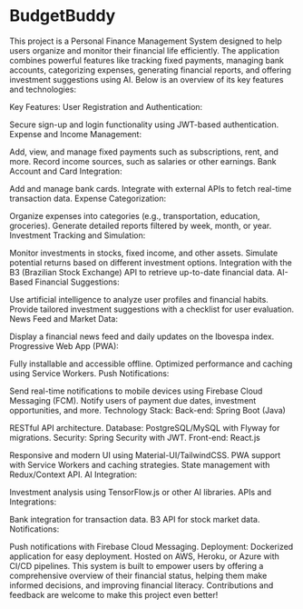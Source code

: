 # BudgetBuddy
This project is a Personal Finance Management System designed to help users organize and monitor their financial life efficiently. The application combines powerful features like tracking fixed payments, managing bank accounts, categorizing expenses, generating financial reports, and offering investment suggestions using AI. Below is an overview of its key features and technologies:

Key Features:
User Registration and Authentication:

Secure sign-up and login functionality using JWT-based authentication.
Expense and Income Management:

Add, view, and manage fixed payments such as subscriptions, rent, and more.
Record income sources, such as salaries or other earnings.
Bank Account and Card Integration:

Add and manage bank cards.
Integrate with external APIs to fetch real-time transaction data.
Expense Categorization:

Organize expenses into categories (e.g., transportation, education, groceries).
Generate detailed reports filtered by week, month, or year.
Investment Tracking and Simulation:

Monitor investments in stocks, fixed income, and other assets.
Simulate potential returns based on different investment options.
Integration with the B3 (Brazilian Stock Exchange) API to retrieve up-to-date financial data.
AI-Based Financial Suggestions:

Use artificial intelligence to analyze user profiles and financial habits.
Provide tailored investment suggestions with a checklist for user evaluation.
News Feed and Market Data:

Display a financial news feed and daily updates on the Ibovespa index.
Progressive Web App (PWA):

Fully installable and accessible offline.
Optimized performance and caching using Service Workers.
Push Notifications:

Send real-time notifications to mobile devices using Firebase Cloud Messaging (FCM).
Notify users of payment due dates, investment opportunities, and more.
Technology Stack:
Back-end: Spring Boot (Java)

RESTful API architecture.
Database: PostgreSQL/MySQL with Flyway for migrations.
Security: Spring Security with JWT.
Front-end: React.js

Responsive and modern UI using Material-UI/TailwindCSS.
PWA support with Service Workers and caching strategies.
State management with Redux/Context API.
AI Integration:

Investment analysis using TensorFlow.js or other AI libraries.
APIs and Integrations:

Bank integration for transaction data.
B3 API for stock market data.
Notifications:

Push notifications with Firebase Cloud Messaging.
Deployment:
Dockerized application for easy deployment.
Hosted on AWS, Heroku, or Azure with CI/CD pipelines.
This system is built to empower users by offering a comprehensive overview of their financial status, helping them make informed decisions, and improving financial literacy. Contributions and feedback are welcome to make this project even better! 

